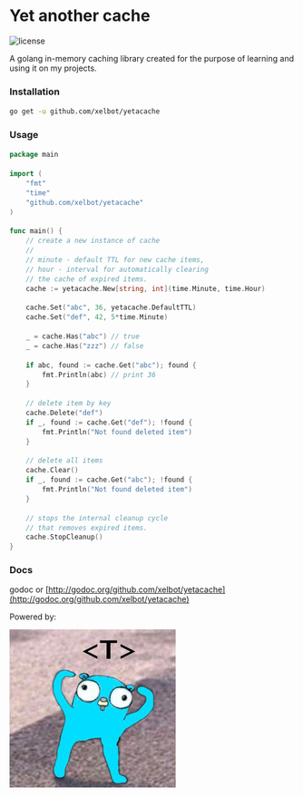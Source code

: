 # Yet another cache

![license](https://img.shields.io/github/license/xelbot/yetacache)

A golang in-memory caching library created for the purpose of learning and using it on my projects.

### Installation

```sh
go get -u github.com/xelbot/yetacache
```

### Usage

```go
package main

import (
	"fmt"
	"time"
	"github.com/xelbot/yetacache"
)

func main() {
	// create a new instance of cache
	//
	// minute - default TTL for new cache items,
	// hour - interval for automatically clearing
	// the cache of expired items.
	cache := yetacache.New[string, int](time.Minute, time.Hour)

	cache.Set("abc", 36, yetacache.DefaultTTL)
	cache.Set("def", 42, 5*time.Minute)

	_ = cache.Has("abc") // true
	_ = cache.Has("zzz") // false

	if abc, found := cache.Get("abc"); found {
		fmt.Println(abc) // print 36
	}

	// delete item by key
	cache.Delete("def")
	if _, found := cache.Get("def"); !found {
		fmt.Println("Not found deleted item")
	}

	// delete all items
	cache.Clear()
	if _, found := cache.Get("abc"); !found {
		fmt.Println("Not found deleted item")
	}

	// stops the internal cleanup cycle
	// that removes expired items.
	cache.StopCleanup()
}
```

### Docs

godoc or [http://godoc.org/github.com/xelbot/yetacache](http://godoc.org/github.com/xelbot/yetacache)

Powered by:

![generics](./generics.png "Я джва года ждал...")
